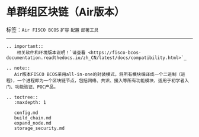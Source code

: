 # 单群组区块链（Air版本）


标签：``Air FISCO BCOS`` ``扩容`` ``配置`` ``部署工具`` 

------------

```eval_rst
.. important::
    相关软件和环境版本说明！`请查看 <https://fisco-bcos-documentation.readthedocs.io/zh_CN/latest/docs/compatibility.html>`_
```

```eval_rst
.. note::
   Air版本FISCO BCOS采用all-in-one的封装模式，将所有模块编译成一个二进制（进程），一个进程即为一个区块链节点，包括网络、共识、接入等所有功能模块，适用于初学者入门、功能验证、POC产品。
```


```eval_rst
.. toctree::
   :maxdepth: 1

   config.md
   build_chain.md
   expand_node.md
   storage_security.md
```